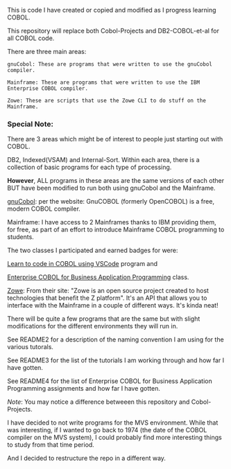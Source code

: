 This is code I have created or copied and modified as I progress learning COBOL.

This repository will replace both Cobol-Projects and DB2-COBOL-et-al for all COBOL code.

There are three main areas:

    gnuCobol: These are programs that were written to use the gnuCobol compiler.

    Mainframe: These are programs that were written to use the IBM Enterprise COBOL compiler.

    Zowe: These are scripts that use the Zowe CLI to do stuff on the Mainframe.


### Special Note:
There are 3 areas which might be of interest to people just starting out with COBOL.

DB2, Indexed(VSAM) and Internal-Sort.
Within each area, there is a collection of basic
programs for each type of processing.

**However**, ALL programs in these areas are the same versions of each other BUT have been modified to run both using gnuCobol and the Mainframe.

[gnuCobol](https://sourceforge.net/projects/gnucobol/): per the website: GnuCOBOL (formerly OpenCOBOL) is a free, modern COBOL compiler. 

Mainframe: 
I have access to 2 Mainframes thanks to IBM providing them, for free, as part of an effort to introduce
Mainframe COBOL programming to students.

The two classes I participated and earned badges for were:

[Learn to code in COBOL using VSCode](https://www.openmainframeproject.org/projects/coboltrainingcourse) program and

[Enterprise COBOL for Business Application Programming](https://community.ibm.com/community/user/ibmz-and-linuxone/viewdocument/enterprise-cobol-for-business-appli?CommunityKey=b0dae4a8-74eb-44ac-86c7-90f3cd32909a&tab=librarydocuments) class.

[Zowe](https://www.zowe.org/): From their site: "Zowe is an open source project created to host technologies that benefit the Z platform". 
It's an API that allows you to interface with the Mainframe in a couple of different ways. It's kinda neat! 

There will be quite a few programs that are the same but with slight modifications for the different environments they will run in.

See README2 for a description of the naming convention I am using for the various tutorals.

See README3 for the list of the tutorials I am working through and how far I have gotten.

See README4 for the list of Enterprise COBOL for Business Application Programming assignments and how far I have gotten.

*Note*: You may notice a difference betweeen this repository and Cobol-Projects.

I have decided to not write programs for the MVS environment. While that was interesting, if I wanted to go back to 1974 (the date of the COBOL compiler on the MVS system), I could probably find more interesting things to study from that time period.

And I decided to restructure the repo in a different way.